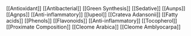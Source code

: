 [[Antioxidant]]
[[Antibacterial]]
[[Green Synthesis]]
[[Sedative]]
[[Aunps]]
[[Agnps]]
[[Anti-inflammatory]]
[[lupeol]]
[[Crateva Adansonii]]
[[Fatty acids]]
[[Phenols]]
[[Flavonoids]]
[[Anti-inflammatory]]
[[Tocopherol]]
[[Proximate Composition]]
[[Cleome Arabica]]
[[Cleome Amblyocarpa]]
